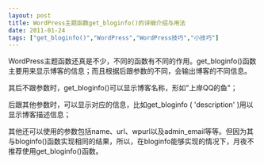 ```yaml
---
layout: post
title: WordPress主题函数get_bloginfo()的详细介绍与用法		
date: 2011-01-24
tags: ["get_bloginfo()","WordPress","WordPress技巧","小技巧"]
---
```


WordPress主题函数还真是不少，不同的函数有不同的作用。get_bloginfo()函数主要用来显示博客的信息；而且根据后跟参数的不同，会输出博客的不同信息。

其后不跟参数时，get_bloginfo()可以显示博客名称，形如"上岸QQ的鱼"；

后跟其他参数时，可以显示对应的信息，比如get_bloginfo ( 'description' )用以显示博客描述信息；

其他还可以使用的参数包括name、url、wpurl以及admin_email等等。但因为其与bloginfo()函数实现相同的结果，所以，在bloginfo能够实现的情况下，月夜不推荐使用get_bloginfo()函数。		